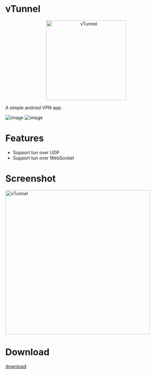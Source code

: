 # vTunnel
<p align="center">
	<img src="https://raw.githubusercontent.com/net-byte/vTunnel/main/Icon.png" alt="vTunnel" width="250">
</p>

A simple android VPN app.

![image](https://img.shields.io/badge/License-MIT-orange)
![image](https://img.shields.io/badge/License-Anti--996-red)

# Features
* Support tun over UDP
* Support tun over WebSocket

# Screenshot
<p>
	<img src="https://raw.githubusercontent.com/net-byte/vTunnel/main/demo.png" alt="vTunnel" width="450">
</p>


# Download
[download](https://github.com/net-byte/vTunnel/releases)

